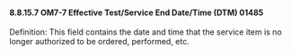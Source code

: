 #### 8.8.15.7 OM7-7 Effective Test/Service End Date/Time (DTM) 01485

Definition: This field contains the date and time that the service item is no longer authorized to be ordered, performed, etc.
